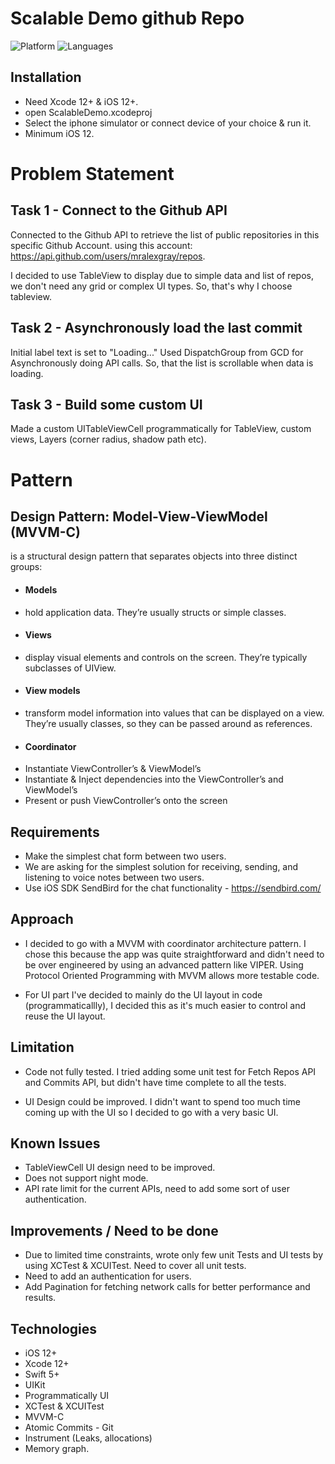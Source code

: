 # Scalable Demo github Repo


![Platform](https://img.shields.io/badge/Platform-iOS-orange.svg)
![Languages](https://img.shields.io/badge/Language-Swift-orange.svg)


## Installation
- Need Xcode 12+ & iOS 12+.
- open ScalableDemo.xcodeproj
- Select the iphone simulator or connect device of your choice & run it. 
- Minimum iOS 12.

# Problem Statement

## Task 1 - Connect to the Github API

Connected to the Github API to retrieve the list of public repositories in this specific Github Account. using this account: https://api.github.com/users/mralexgray/repos.

I decided to use TableView to display due to simple data and list of repos, we don't need any grid or complex UI types. So, that's why I choose tableview.

## Task 2 - Asynchronously load the last commit
Initial label text is set to "Loading..."
Used DispatchGroup from GCD for Asynchronously doing API calls. So, that the list is scrollable when data is loading. 

## Task 3 - Build some custom UI

Made a custom UITableViewCell programmatically for TableView, custom views, Layers (corner radius, shadow path etc).

   
# Pattern

## Design Pattern: Model-View-ViewModel (MVVM-C)
is a structural design pattern that separates objects into three distinct groups:
- #### Models 
- hold application data. They’re usually structs or simple classes.
- #### Views 
- display visual elements and controls on the screen. They’re typically subclasses of UIView.
- #### View models
- transform model information into values that can be displayed on a view. They’re usually classes, so they can be passed around as references.
- #### Coordinator
-  Instantiate ViewController’s & ViewModel’s
- Instantiate & Inject dependencies into the ViewController’s and ViewModel’s
- Present or push ViewController’s onto the screen

## Requirements
- Make the simplest chat form between two users.
- We are asking for the simplest solution for receiving, sending, and listening to voice notes between two users.
- Use iOS SDK SendBird for the chat functionality - https://sendbird.com/


## Approach

-  I decided to go with a MVVM with coordinator architecture pattern. I chose this because the app was quite straightforward and didn't need to be over engineered by using an advanced pattern like VIPER. Using Protocol Oriented Programming with MVVM allows more testable code.

- For UI part I've decided to mainly do the UI layout in code (programmaticallly), I decided this as it's much easier to control and reuse the UI layout. 

## Limitation

- Code not fully tested. I tried adding some unit test for Fetch Repos API and Commits API, but didn't have time complete to all the tests.

- UI Design could be improved. I didn't want to spend too much time coming up with the UI so I decided to go with a very basic UI.

## Known Issues

- TableViewCell UI design need to be improved.
- Does not support night mode.
- API rate limit for the current APIs, need to add some sort of user authentication.



## Improvements / Need to be done
- Due to limited time constraints, wrote only few unit Tests and UI tests by using XCTest & XCUITest. Need to cover all unit tests.
- Need to add an authentication for users.
- Add Pagination for fetching network calls for better performance and results.



## Technologies

- iOS 12+
- Xcode 12+
- Swift 5+
- UIKit
- Programmatically UI
- XCTest & XCUITest
- MVVM-C
- Atomic Commits - Git 
- Instrument (Leaks, allocations)
- Memory graph.



